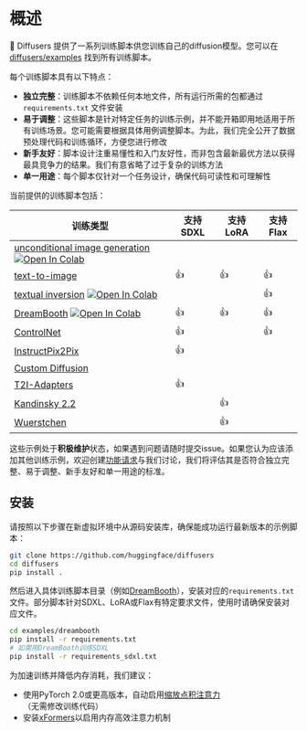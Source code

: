 <!--Copyright 2025 The HuggingFace Team. All rights reserved.

根据 Apache License 2.0 版本（"许可证"）授权，除非符合许可证要求，否则不得使用此文件。您可以通过以下网址获取许可证副本：

http://www.apache.org/licenses/LICENSE-2.0

除非适用法律要求或书面同意，本软件按"原样"分发，不附带任何明示或暗示的担保或条件。详见许可证中规定的特定语言权限和限制。
-->

# 概述

🤗 Diffusers 提供了一系列训练脚本供您训练自己的diffusion模型。您可以在 [diffusers/examples](https://github.com/huggingface/diffusers/tree/main/examples) 找到所有训练脚本。

每个训练脚本具有以下特点：

- **独立完整**：训练脚本不依赖任何本地文件，所有运行所需的包都通过 `requirements.txt` 文件安装
- **易于调整**：这些脚本是针对特定任务的训练示例，并不能开箱即用地适用于所有训练场景。您可能需要根据具体用例调整脚本。为此，我们完全公开了数据预处理代码和训练循环，方便您进行修改
- **新手友好**：脚本设计注重易懂性和入门友好性，而非包含最新最优方法以获得最具竞争力的结果。我们有意省略了过于复杂的训练方法
- **单一用途**：每个脚本仅针对一个任务设计，确保代码可读性和可理解性

当前提供的训练脚本包括：

| 训练类型 | 支持SDXL | 支持LoRA | 支持Flax |
|---|---|---|---|
| [unconditional image generation](https://github.com/huggingface/diffusers/tree/main/examples/unconditional_image_generation) [![Open In Colab](https://colab.research.google.com/assets/colab-badge.svg)](https://colab.research.google.com/github/huggingface/notebooks/blob/main/diffusers/training_example.ipynb) |  |  |  |
| [text-to-image](https://github.com/huggingface/diffusers/tree/main/examples/text_to_image) | 👍 | 👍 | 👍 |
| [textual inversion](https://github.com/huggingface/diffusers/tree/main/examples/textual_inversion) [![Open In Colab](https://colab.research.google.com/assets/colab-badge.svg)](https://colab.research.google.com/github/huggingface/notebooks/blob/main/diffusers/sd_textual_inversion_training.ipynb) |  |  | 👍 |
| [DreamBooth](https://github.com/huggingface/diffusers/tree/main/examples/dreambooth) [![Open In Colab](https://colab.research.google.com/assets/colab-badge.svg)](https://colab.research.google.com/github/huggingface/notebooks/blob/main/diffusers/sd_dreambooth_training.ipynb) | 👍 | 👍 | 👍 |
| [ControlNet](https://github.com/huggingface/diffusers/tree/main/examples/controlnet) | 👍 |  | 👍 |
| [InstructPix2Pix](https://github.com/huggingface/diffusers/tree/main/examples/instruct_pix2pix) | 👍 |  |  |
| [Custom Diffusion](https://github.com/huggingface/diffusers/tree/main/examples/custom_diffusion) |  |  |  |
| [T2I-Adapters](https://github.com/huggingface/diffusers/tree/main/examples/t2i_adapter) | 👍 |  |  |
| [Kandinsky 2.2](https://github.com/huggingface/diffusers/tree/main/examples/kandinsky2_2/text_to_image) |  | 👍 |  |
| [Wuerstchen](https://github.com/huggingface/diffusers/tree/main/examples/wuerstchen/text_to_image) |  | 👍 |  |

这些示例处于**积极维护**状态，如果遇到问题请随时提交issue。如果您认为应该添加其他训练示例，欢迎创建[功能请求](https://github.com/huggingface/diffusers/issues/new?assignees=&labels=&template=feature_request.md&title=)与我们讨论，我们将评估其是否符合独立完整、易于调整、新手友好和单一用途的标准。

## 安装

请按照以下步骤在新虚拟环境中从源码安装库，确保能成功运行最新版本的示例脚本：

```bash
git clone https://github.com/huggingface/diffusers
cd diffusers
pip install .
```

然后进入具体训练脚本目录（例如[DreamBooth](https://github.com/huggingface/diffusers/tree/main/examples/dreambooth)），安装对应的`requirements.txt`文件。部分脚本针对SDXL、LoRA或Flax有特定要求文件，使用时请确保安装对应文件。

```bash
cd examples/dreambooth
pip install -r requirements.txt
# 如需用DreamBooth训练SDXL
pip install -r requirements_sdxl.txt
```

为加速训练并降低内存消耗，我们建议：

- 使用PyTorch 2.0或更高版本，自动启用[缩放点积注意力](../optimization/fp16#scaled-dot-product-attention)（无需修改训练代码）
- 安装[xFormers](../optimization/xformers)以启用内存高效注意力机制